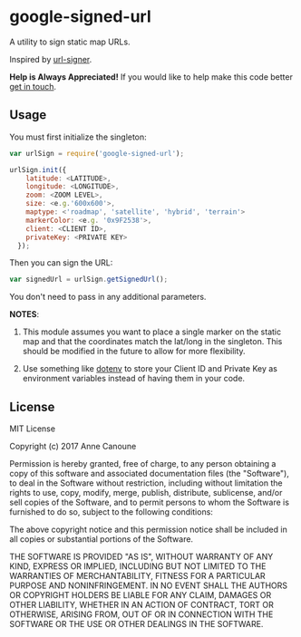 # google-signed-url #

A utility to sign static map URLs.

Inspired by [url-signer](https://github.com/kamilwaheed/url-signer).

**Help is Always Appreciated!** If you would like to help make this code better [get in touch](acanoune@centuryeng.com).

## Usage ##

You must first initialize the singleton:
```javascript
var urlSign = require('google-signed-url');

urlSign.init({
    latitude: <LATITUDE>,
    longitude: <LONGITUDE>,
    zoom: <ZOOM LEVEL>,
    size: <e.g.'600x600'>,
    maptype: <'roadmap', 'satellite', 'hybrid', 'terrain'>
    markerColor: <e.g. '0x9F2538'>,
    client: <CLIENT ID>,
    privateKey: <PRIVATE KEY>
  });
```
Then you can sign the URL:
```javascript
var signedUrl = urlSign.getSignedUrl();
```
You don't need to pass in any additional parameters.

**NOTES**:
1. This module assumes you want to place a single marker on the static map and that the coordinates match the lat/long in the singleton. This should be modified in the future to allow for more flexibility.

2. Use something like [dotenv](https://www.npmjs.com/package/dotenv) to store your Client ID and Private Key as environment variables instead of having them in your code.



## License ##
MIT License

Copyright (c) 2017 Anne Canoune

Permission is hereby granted, free of charge, to any person obtaining a copy
of this software and associated documentation files (the "Software"), to deal
in the Software without restriction, including without limitation the rights
to use, copy, modify, merge, publish, distribute, sublicense, and/or sell
copies of the Software, and to permit persons to whom the Software is
furnished to do so, subject to the following conditions:

The above copyright notice and this permission notice shall be included in all
copies or substantial portions of the Software.

THE SOFTWARE IS PROVIDED "AS IS", WITHOUT WARRANTY OF ANY KIND, EXPRESS OR
IMPLIED, INCLUDING BUT NOT LIMITED TO THE WARRANTIES OF MERCHANTABILITY,
FITNESS FOR A PARTICULAR PURPOSE AND NONINFRINGEMENT. IN NO EVENT SHALL THE
AUTHORS OR COPYRIGHT HOLDERS BE LIABLE FOR ANY CLAIM, DAMAGES OR OTHER
LIABILITY, WHETHER IN AN ACTION OF CONTRACT, TORT OR OTHERWISE, ARISING FROM,
OUT OF OR IN CONNECTION WITH THE SOFTWARE OR THE USE OR OTHER DEALINGS IN THE
SOFTWARE.
